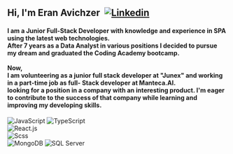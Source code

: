   <h2 align="left" style="
   display: flex;
   align-items: center;
   justify-content: flex-start;
   gap: 10px;">Hi, I'm Eran Avichzer <a href="www.linkedin.com/in/eran-avichzer">
  <img
    alt="Linkedin"
    src="https://img.shields.io/badge/linkedin-0077B5?logo=linkedin&logoColor=white&style=flat"
  />
</a>
   </h2>
   <h4 align="left">I am a Junior Full-Stack Developer with knowledge and experience in SPA using the latest web
      technologies.
      <br />
      After 7 years as a Data Analyst in various positions I decided to pursue my dream and graduated the Coding Academy
      bootcamp.
      <br /> <br />
      Now,
      <br />
      I am volunteering as a junior full stack developer at "Junex" and working in a part-time job as full- Stack
      developer
      at Manteca.AI.
      <br />
      looking for a position in a company with an interesting product.
      I'm eager to contribute to the success of that company while learning and improving my developing skills.
   </h4>

   <p>
      <img alt="JavaScript" src="https://img.shields.io/badge/JavaScript-F7DF1E?logo=javascript&logoColor=white&style=flat" />
      <img alt="TypeScript" src="https://img.shields.io/badge/TypeScript-3178C6?logo=typescript&logoColor=white&style=flat" />
      <br />
      <img alt="React.js" src="https://img.shields.io/badge/React-61DAFB?logo=react&logoColor=white&style=flat" />
      <br />
      <img alt="Scss" src="https://img.shields.io/badge/Scss-CC6699?logo=sass&logoColor=white&style=flat" />
      <br />
      <img alt="MongoDB" src="https://img.shields.io/badge/MongoDB-47A248?logo=mongodb&logoColor=white&style=flat" />
      <img alt="SQL Server" src="https://img.shields.io/badge/SQL Server-CC2927?logo=microsoft+sql+server&logoColor=white&style=flat" />
      <br />
   </p>
   <!-- redux vuejs nodejs mysql git jest
   <img alt="TailwindCSS" src="https://img.shields.io/badge/Tailwind CSS-38B2AC?&logo=tailwind+css&logoColor=white&style=flat"/>
   <img alt="Bootstrap" src="https://img.shields.io/badge/Bootstrap-7952B3?&logo=bootstrap&logoColor=white&style=flat"/>
   <img alt="Git" src="https://img.shields.io/badge/Git-F05032?logo=git&logoColor=white&style=flat" />
   <img alt="GitHub" src="https://img.shields.io/badge/GitHub-181717?logo=github&logoColor=white&style=flat" />
   <img alt="Jupyter" src="https://img.shields.io/badge/Jupyter-F37626?style=for-the-badge&logo=jupyter&logoColor=white&style=flat" />
   <img alt="Azure Devops" src="https://img.shields.io/badge/Azure DevOps-0078D7?logo=azure+devops&logoColor=white&style=flat" />
   <img alt="Visual Studio" src="https://img.shields.io/badge/Visual Studio-5C2D91?logo=visual+studio&logoColor=white&style=flat" />
   <img alt="Visual Studio Code" src="https://img.shields.io/badge/Visual Studio Code-007ACC?logo=visual+studio+code&logoColor=white&style=flat" />
 
   <img alt="MacOS" src="https://img.shields.io/badge/MacOS-000000?logo=macos&logoColor=white&style=flat" />
   <img alt="Windows" src="https://img.shields.io/badge/Windows-0078D6?logo=windows&logoColor=white&style=flat" /> -->
